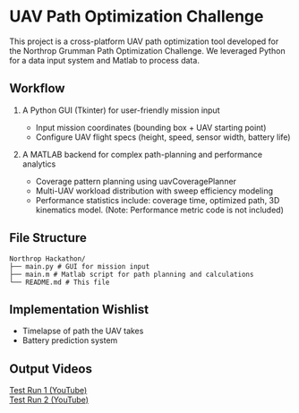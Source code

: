#  UAV Path Optimization Challenge 
This project is a cross-platform UAV path optimization tool developed for the Northrop Grumman Path Optimization Challenge. We leveraged Python for a data input system and Matlab to process data.


## Workflow
1. A Python GUI (Tkinter) for user-friendly mission input
   - Input mission coordinates (bounding box + UAV starting point)
   - Configure UAV flight specs (height, speed, sensor width, battery life)

2. A MATLAB backend for complex path-planning and performance analytics
   - Coverage pattern planning using uavCoveragePlanner
   - Multi-UAV workload distribution with sweep efficiency modeling
   - Performance statistics include: coverage time, optimized path, 3D kinematics model. (Note: Performance metric code is not included)


##  File Structure
```
Northrop Hackathon/
├── main.py # GUI for mission input
├── main.m # Matlab script for path planning and calculations
└── README.md # This file
```

## Implementation Wishlist
   - Timelapse of path the UAV takes
   - Battery prediction system

## Output Videos
[Test Run 1 (YouTube)](https://www.youtube.com/watch?v=bdUL_DCKCQI)  
[Test Run 2 (YouTube)](https://www.youtube.com/watch?v=2d4qDLctE7w)
